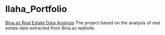 # Ilaha_Portfolio
[Bina.az Real Estate Data Analysis](https://github.com/Gardashaliyeva/Bina_az_Real_Estate_Data_Analysis)
The project based on the analysis of real estate data extracted from Bina.az website.
